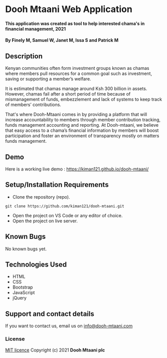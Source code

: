 # Dooh Mtaani Web Application

#### This application was created as tool to help interested chama's in financial management, 2021

#### By **Finely M, Samuel W, Janet M, Issa S and Patrick M**

## Description

Kenyan communities often form investment groups known as chamas where members pull resources for a common goal such as investment, saving or supporting a member’s welfare.

It is estimated that chamas manage around Ksh 300 billion in assets. However, chamas fail after a short period of time because of mismanagement of funds, embezzlement and lack of systems to keep track of members’ contributions.

That's where Dooh-Mtaani comes in by providing a platform that will increase accountability to members through member contribution tracking, funds management accounting and reporting. At Dooh-mtaani, we believe that easy access to a chama’s financial information by members will boost participation and foster an environment of transparency mostly on matters funds management. 
## Demo

Here is a working live demo : https://kiman121.github.io/dooh-mtaani/

## Setup/Installation Requirements

- Clone the repository (repo).

```
git clone https://github.com/kiman121/dooh-mtaani.git
```

- Open the project on VS Code or any editor of choice.
- Open the project on live server.

## Known Bugs

No known bugs yet.

## Technologies Used

- HTML
- CSS
- Bootstrap
- JavaScript
- jQuery
## Support and contact details

If you want to contact us, email us on info@dooh-mtaani.com

### License

[MIT licence](https://github.com/kiman121/dooh-mtaani/blob/master/LICENCE)
Copyright (c) 2021 **Dooh Mtaani plc**
